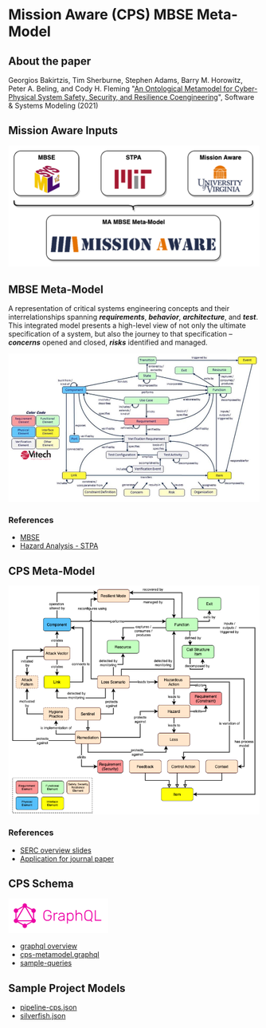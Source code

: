 # Mission Aware (CPS) MBSE Meta-Model

## About the paper

Georgios Bakirtzis, Tim Sherburne, Stephen Adams, Barry M. Horowitz, Peter A. Beling, and Cody H. Fleming 
"[An Ontological Metamodel for Cyber-Physical System Safety, Security, and Resilience Coengineering](https://doi.org/10.1007/s10270-021-00892-z)", Software & Systems Modeling (2021)

## Mission Aware Inputs
![MA-Systemigraph](/images/ma-context.png)
## MBSE Meta-Model
A representation of critical systems engineering concepts and their interrelationships spanning _**requirements**_, _**behavior**_, _**architecture**_, and _**test**_.  This integrated model presents a high-level view of not only the ultimate specification of a system, but also the journey to that specification – _**concerns**_ opened and closed, _**risks**_ identified and managed.

![MBSE](images/mbse.png)

### References
* [MBSE](http://www.vitechcorp.com/resources/white_papers/onemodel.pdf)
* [Hazard Analysis - STPA](http://psas.scripts.mit.edu/home/get_file.php?name=STPA_handbook.pdf)

## CPS Meta-Model
![MA Model](/images/ma-mbse.png)

### References
* [SERC overview slides](/presentation/MissionAwareOverview.pdf)
* [Application for journal paper](https://github.com/coordinated-systems-lab/cps-metamodel)

## CPS Schema
<img src="images/graphql.png" width="200">

* [graphql overview](https://graphql.org/)
* [cps-metamodel.graphql](/schema/cps-metamodel.graphql)
* [sample-queries](https://gist.github.com/tsherburne/3d3fd799771016ff0535388e1145b56e)

## Sample Project Models

* [pipeline-cps.json](https://github.com/coordinated-systems-lab/pipeline-cps/blob/master/export/pipeline-cps.json)
* [silverfish.json](https://gitlab.com/tsherburne/silverfish-mbse/blob/master/mbse/silverfish.json)
